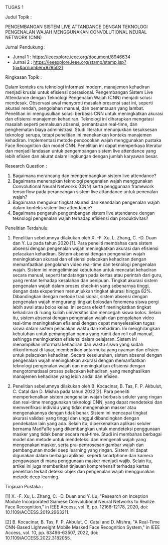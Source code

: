 TUGAS 1

Judul Topik : 

PENGEMBANGAN SISTEM LIVE ATTANDANCE DENGAN TEKNOLOGI PENGENALAN WAJAH MENGGUNAKAN  CONVOLUTIONAL NEURAL NETWORK (CNN)

Jurnal Pendukung :
- Jurnal 1 : https://ieeexplore.ieee.org/document/8946634
- Jurnal 2 : https://ieeexplore.ieee.org/stamp/stamp.jsp?tp=&arnumber=9795021

Ringkasan Topik : 

Dalam konteks era teknologi informasi modern, manajemen kehadiran menjadi krusial untuk efisiensi operasional. Pengembangan Sistem Live Attendance dengan Teknologi Pengenalan Wajah (CNN) menjadi solusi mendesak. Observasi awal menyoroti masalah presensi saat ini, seperti akurasi rendah, pengolahan manual, dan pemantauan yang lambat. Penelitian ini mengusulkan solusi berbasis CNN untuk meningkatkan akurasi dan efisiensi manajemen kehadiran. Teknologi ini diharapkan mengatasi masalah seperti pemalsuan absensi, pemantauan real-time, dan penghematan biaya administrasi. Studi literatur menunjukkan kesuksesan teknologi serupa, tetapi penelitian ini menekankan konteks manajemen kehadiran. Implementasi metode pencocokan wajah menggunakan pustaka Face Recognition dan model CNN. Penelitian ini dapat memperkaya literatur dan menjadi landasan untuk pengembangan sistem live attendance yang lebih efisien dan akurat dalam lingkungan dengan jumlah karyawan besar.

Research Question :

1. Bagaimana merancang dan mengembangkan sistem live attendance?
2. Bagaimana menerapkan teknologi pengenalan wajah menggunakan Convolutional Neural Networks (CNN) serta penggunaan framework tensorflow pada perancangan sistem live attandance untuk penenalan wajah?
3. Bagaimana mengukur tingkat akurasi dan keandalan pengenalan wajah dalam konteks sistem live attendance?
4. Bagaimana pengaruh pengembangan sistem live attendance dengan teknologi pengenalan wajah terhadap efisiensi dan produktivitas?

Penelitian Terdahulu:

1.   Penelitian sebelumnya dilakukan oleh X. -F. Xu, L. Zhang, C. -D. Duan dan Y. Lu pada tahun 2020 [1]. Para peneliti membahas cara sistem absensi dengan pengenalan wajah meningkatkan akurasi dan efisiensi pelacakan kehadiran. Sistem absensi dengan pengenalan wajah meningkatkan akurasi dan efisiensi pelacakan kehadiran dengan memanfaatkan pengolahan video real-time dan teknologi pengenalan wajah. Sistem ini mengeliminasi kebutuhan untuk mencatat kehadiran secara manual, seperti tandatangan pada kertas atau perintah dari guru, yang rentan terhadap kesalahan dan penipuan. Tingkat akurasi sistem pengenalan wajah dalam proses check-in yang sebenarnya tinggi, dengan data eksperimen menunjukkan tingkat akurasi hingga 82%. Dibandingkan dengan metode tradisional, sistem absensi dengan pengenalan wajah mengurangi tingkat bolosdan fenomena siswa pergi lebih awal atau bolos kelas. Ini secara efektif meningkatkan tingkat kehadiran di ruang kuliah universitas dan mencegah siswa bolos. Selain itu, sistem absensi dengan pengenalan wajah dan pengolahan video real-time meningkatkan efisiensi dengan cepat menyelesaikan tugas siswa dalam sistem pelacakan waktu dan kehadiran. Ini menghilangkan kebutuhan untuk pemanggilan nama yang rumit dan roll call manual, sehingga meningkatkan efisiensi dalam pelajaran. Sistem ini menampilkan informasi kehadiran dan waktu siswa yang sudah dikonfirmasi di layar, memberikan antarmuka yang nyaman dan efisien untuk pelacakan kehadiran. Secara keseluruhan, sistem absensi dengan pengenalan wajah meningkatkan akurasi dengan memanfaatkan teknologi pengenalan wajah dan meningkatkan efisiensi dengan             
mengotomatisasi proses pelacakan kehadiran, yang menghasilkan manajemen kehadiran yang lebih andal dan efisien.

2. Penelitian sebelumnya dilakukan oleh B. Kocacinar, B. Tas, F. P. Akbulut, C. Catal dan D. Mishra pada tahun 2022[2]. Para peneliti memperkenalkan       sistem pengenalan wajah berbasis seluler yang ringan dan real-time menggunakan teknologi CNN, yang dapat mendeteksi dan memverifikasi individu yang tidak mengenakan masker atau mengenakannya dengan tidak benar. Sistem ini mencapai tingkat akurasi validasi yang tinggi dan unggul dibandingkan dengan pendekatan lain yang ada. Selain itu, diperkenalkan aplikasi seluler bernama MadFaRe yang dikembangkan untuk mendeteksi penggunaan masker yang tidak benar secara real-time. Studi ini membahas berbagai model dan metode untuk mendeteksi dan mengenali wajah yang mengenakan masker, serta pra-pemrosesan gambar wajah dan pembangunan model deep learning yang ringan. Sistem ini dapat digunakan dalam berbagai aplikasi, seperti smartphone dan kamera pengawasan di mana penggunaan masker menjadi wajib. Selain itu, artikel ini juga memberikan tinjauan komprehensif terhadap kertas penelitian terkait deteksi objek dan pengenalan wajah menggunakan metode deep learning.


Tinjauan Pustaka :

[1]  X. -F. Xu, L. Zhang, C. -D. Duan and Y. Lu, "Research on Inception Module Incorporated Siamese Convolutional Neural Networks to Realize Face Recognition," in IEEE Access, vol. 8, pp. 12168-12178, 2020, doi: 10.1109/ACCESS.2019.2963211.
   
   
[2]  B. Kocacinar, B. Tas, F. P. Akbulut, C. Catal and D. Mishra, "A Real-Time CNN-Based Lightweight Mobile Masked Face Recognition System," in IEEE Access, vol. 10, pp. 63496-63507, 2022, doi: 10.1109/ACCESS.2022.3182055.

